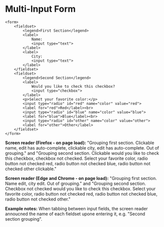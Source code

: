 # Multi-Input Form

    <form>
        <fieldset>
            <legend>First Section</legend>
            <label>
                Name:
                <input type="text">
            </label>
            <label>
                City:
                <input type="text">
            </label>
        </fieldset>
        <fieldset>
            <legend>Second Section</legend>
            <label>
                Would you like to check this checkbox?
                <input type="checkbox">
            </label>
            <p>Select your favorite color:</p>
            <input type="radio" id="red" name="color" value="red">
            <label for="red">Red</label><br>
            <input type="radio" id="blue" name="color" value="blue">
            <label for="blue">Blue</label><br>
            <input type="radio" id="other" name="color" value="other">
            <label for="other">Other</label> 
        </fieldset>
    </form>

**Screen reader (Firefox - on page load):** "Grouping first section. Clickable name, edit has auto-complete, clickable city, edit has auto-complete. Out of grouping." and "Grouping second section. Clickable would you like to check this checkbox, checkbox not checked. Select your favorite color, radio button not checked red, radio button not checked blue, radio button not checked other clickable."

**Screen reader (Edge and Chrome - on page load):** "Grouping first section. Name edit, city edit. Out of grouping." and "Grouping second section. Checkbox not checked would you like to check this checkbox. Select your favorite color, radio button not checked red, radio button not checked blue, radio button not checked other."

**Example notes:** When tabbing between input fields, the screen reader annoucned the name of each fieldset upone entering it, e.g. "Second section grouping".
